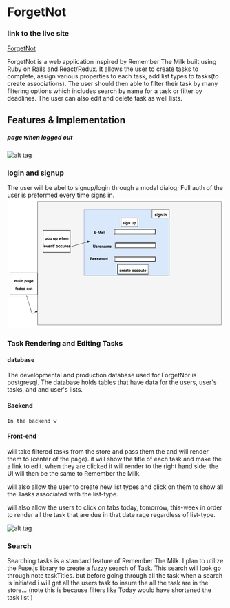 # ForgetNot

### link to the live site
[ForgetNot](https://forget--not.herokuapp.com/)

ForgetNot is a web application inspired by Remember The Milk built using Ruby on Rails and React/Redux. It allows the user to create tasks to complete, assign various properties
to each task, add list types to tasks(to create associations). The user should then able to
filter their task by many filtering options which includes search by name for a task or filter
by deadlines. The user can also edit and delete task as well lists.


## Features & Implementation

##### page when logged  out
![alt tag](https://github.com/bkargaw/forget_not/blob/master/docs/wireframes/main%20logged%20out%20.png)

### login and signup

  The user will be abel to signup/login through a modal dialog; Full auth of the user is preformed every time signs in.  
![alt tag](https://github.com/bkargaw/forget_not/blob/master/docs/wireframes/sign_in:up_page.jpg)

### Task Rendering and Editing Tasks

#### database
  The developmental and production database used for ForgetNor is postgresql. The database holds tables that have data for the users, user's tasks, and and user's lists.

#### Backend  
    In the backend w


#### Front-end
  will take filtered tasks from the store and pass them the <List container> and will
  render them to (center of the page). it will show the title of each task and make the a link to edit. when they are clicked it will render <ShowTask container> to the right hand side.
  the UI will then be the same to Remember the Milk.

  will also allow the user to create new list types and click on them to show all the Tasks
  associated with  the list-type.

  will also allow the users to click on tabs today, tomorrow, this-week in order to render
  all the task that are due in that date rage regardless of list-type.

![alt tag](https://github.com/bkargaw/forget_not/blob/master/docs/wireframes/main_page%20with%20show%20task.png)


### Search
Searching tasks is a standard feature of Remember The Milk. I plan to utilize the Fuse.js library to create a fuzzy search of Task. This search will look go through note taskTitles.
but before going through all the task when a search is initiated i will get all the users task
to insure the all the task are in the store... (note this is because filters like Today would have shortened the task list )
